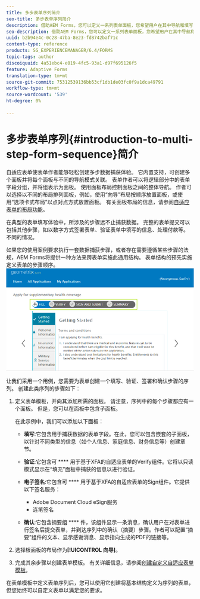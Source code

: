 ```yaml
---
title: 多步表单序列简介
seo-title: 多步表单序列简介
description: 借助AEM Forms，您可以定义一系列表单面板，您希望用户在其中导航和填写自适应表单。
seo-description: 借助AEM Forms，您可以定义一系列表单面板，您希望用户在其中导航和填写自适应表单。
uuid: b2b94e4c-0c28-47ba-8e23-fd8742baf71c
content-type: reference
products: SG_EXPERIENCEMANAGER/6.4/FORMS
topic-tags: author
discoiquuid: 4a51ebc4-e019-4fc5-93a1-d97f695126f5
feature: Adaptive Forms
translation-type: tm+mt
source-git-commit: 75312539136bb53cf1db1de03fc0f9a1dca49791
workflow-type: tm+mt
source-wordcount: '539'
ht-degree: 0%

---
```



# 多步表单序列{#introduction-to-multi-step-form-sequence}简介

自适应表单使表单作者能够轻松创建多步数据捕获体验。 它内置支持，可创建多个面板并将每个面板与不同的导航模式关联。 表单作者可以将逻辑部分中的表单字段分组，并将组表示为面板。 使用面板布局控制面板之间的整体导航。 作者可以选择以不同的布局排列面板，例如，使用“向导”布局按顺序放置面板，或使用“选项卡式布局”以点对点方式放置面板。 有关面板布局的信息，请参阅[自适应表单的布局功能](/help/forms/using/layout-capabilities-adaptive-forms.md)。

在典型的表单填写体验中，所涉及的步骤远不止捕获数据。 完整的表单提交可以包括其他步骤，如以数字方式签署表单、验证表单中填写的信息、处理付款等。 不同的情况。

如果您的使用案例要求执行一套数据捕获步骤，或者存在需要遵循某些步骤的法规，AEM Forms将提供一种方法来跨表单实施此通用结构。 表单结构的预先实施定义表单的步骤顺序。 ![多步骤表单序列示例](assets/formpipeline.png)

让我们采用一个用例，您需要为表单创建一个填写、验证、签署和确认步骤的序列。 创建此类序列的步骤如下：

1. 定义表单模板，并向其添加所需的面板。 请注意，序列中的每个步骤都应有一个面板。 但是，您可以在面板中包含子面板。

   在此示例中，我们可以添加以下面板：

   * **填写**:它包含用于捕获数据的表单字段。在此，您可以包含嵌套的子面板，以针对不同类型的信息（如个人信息、家庭信息、财务信息等）创建章节。
   * **验证**:它包含可 **** 用于基于XFA的自适应表单的Verify组件。它将以只读模式显示在“填充”面板中捕获的信息以进行验证。
   * **电子签名**:它包含可 **** 用于基于XFA的自适应表单的Sign组件。它提供以下签名服务：

      * Adobe Document Cloud eSign服务
      * 连笔签名
   * **确认**:它包含摘要组 **** 件，该组件显示一条消息，确认用户在对表单进行签名后提交表单，并到达序列中的确认（摘要）步骤。作者可以配置“摘要”组件的文本、显示感谢消息、显示指向生成的PDF的链接等。


1. 选择根面板的布局作为&#x200B;**[!UICONTROL 向导]**。
1. 完成其余步骤以创建表单模板。 有关详细信息，请参阅[创建自定义自适应表单模板](/help/forms/using/custom-adaptive-forms-templates.md)。

在表单模板中定义表单序列后，您可以使用它创建将基本结构定义为序列的表单，但您始终可以自定义表单以满足您的要求。

